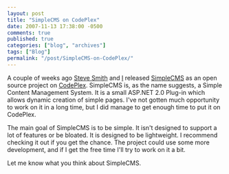 ```yaml
---
layout: post
title: "SimpleCMS on CodePlex"
date: 2007-11-13 17:38:00 -0500
comments: true
published: true
categories: ["blog", "archives"]
tags: ["Blog"]
permalink: "/post/SimpleCMS-on-CodePlex/"
---
```

<!-- more -->



<p>A couple of weeks ago <a href="http://stevesmithblog.com/" target="_blank">Steve Smith</a> and <a href="http://aspadvice.com/blogs/name/default.aspx" target="_blank">I</a> released <a href="http://www.codeplex.com/SimpleCMS" target="_blank">SimpleCMS</a>&nbsp;as an open source project on <a href="http://www.codeplex.com/" target="_blank">CodePlex</a>. SimpleCMS is, as the name suggests, a Simple Content Management System. It is&nbsp;a small ASP.NET 2.0 Plug-in which allows dynamic creation of simple pages. I've not gotten much opportunity to work on it in a long time, but I did manage to get&nbsp;enough time to&nbsp;put&nbsp;it on CodePlex.&nbsp;</p>
<p>The main goal of SimpleCMS is to be simple. It isn't&nbsp;designed to support a lot of features or be bloated. It is designed to be lightweight. I recommend checking it out if you get the chance. The project could use some more development, and if I get the free time I'll try to work on it a bit.</p>
<p>Let me know what you think about SimpleCMS.</p>
